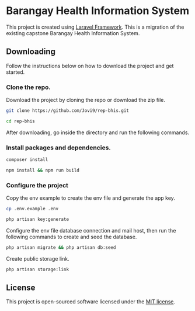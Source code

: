# Barangay Health Information System

This project is created using [Laravel Framework](https://laravel.com/). This is a migration of the existing capstone Barangay Health Information System.

## Downloading

Follow the instructions below on how to download the project and get started.

### Clone the repo.

Download the project by cloning the repo or download the zip file.

```bash
git clone https://github.com/Jovi9/rep-bhis.git
```

```bash
cd rep-bhis
```

After downloading, go inside the directory and run the following commands.

### Install packages and dependencies.

```bash
composer install
```

```bash
npm install && npm run build
```

### Configure the project

Copy the env example to create the env file and generate the app key.

```bash
cp .env.example .env
```

```bash
php artisan key:generate
```

Configure the env file database connection and mail host, then run the following commands to create and seed the database.

```bash
php artisan migrate && php artisan db:seed
```

Create public storage link.

```bash
php artisan storage:link
```

## License

This project is open-sourced software licensed under the [MIT license](https://opensource.org/licenses/MIT).
